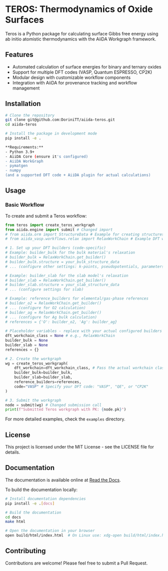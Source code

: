# TEROS: Thermodynamics of Oxide Surfaces

Teros is a Python package for calculating surface Gibbs free energy using ab initio atomistic thermodynamics with the AiiDA Workgraph framework.

## Features

- Automated calculation of surface energies for binary and ternary oxides
- Support for multiple DFT codes (VASP, Quantum ESPRESSO, CP2K)
- Modular design with customizable workflow components
- Integration with AiiDA for provenance tracking and workflow management

## Installation

```bash
# Clone the repository
git clone git@github.com:DoriniTT/aiida-teros.git
cd aiida-teros

# Install the package in development mode
pip install -e .

**Requirements:**
- Python 3.9+
- AiiDA Core (ensure it's configured)
- AiiDA WorkGraph
- pymatgen
- numpy
(and a supported DFT code + AiiDA plugin for actual calculations)
```

## Usage

### Basic Workflow

To create and submit a Teros workflow:

```python
from teros import create_teros_workgraph
from aiida.engine import submit # Changed import
# from aiida.orm import StructureData # Example for creating structures
# from aiida_vasp.workflows.relax import RelaxWorkChain # Example DFT workchain

# 1. Set up your DFT builders (code-specific)
# Example: builder_bulk for the bulk material's relaxation
# builder_bulk = RelaxWorkChain.get_builder()
# builder_bulk.structure = your_bulk_structure_data
# ... (configure other settings: k-points, pseudopotentials, parameters, etc.)

# Example: builder_slab for the slab model's relaxation
# builder_slab = RelaxWorkChain.get_builder()
# builder_slab.structure = your_slab_structure_data
# ... (configure settings for slab)

# Example: reference_builders for elemental/gas-phase references
# builder_o2 = RelaxWorkChain.get_builder() 
# ... (configure for O2 calculation)
# builder_ag = RelaxWorkChain.get_builder()
# ... (configure for Ag bulk calculation)
# references = {'O': builder_o2, 'Ag': builder_ag} 
    
# Placeholder variables - replace with your actual configured builders
dft_workchain_class = None # e.g., RelaxWorkChain
builder_bulk = None
builder_slab = None
references = {}

# 2. Create the workgraph
wg = create_teros_workgraph(
    dft_workchain=dft_workchain_class, # Pass the actual workchain class
    builder_bulk=builder_bulk,
    builder_slab=builder_slab,
    reference_builders=references,
    code="VASP" # Specify your DFT code: "VASP", "QE", or "CP2K"
)

# 3. Submit the workgraph
node = submit(wg) # Changed submission call
print(f"Submitted Teros workgraph with PK: {node.pk}")
```

For more detailed examples, check the `examples` directory.

## License

This project is licensed under the MIT License - see the LICENSE file for details.

## Documentation

The documentation is available online at [Read the Docs](https://aiida-teros.readthedocs.io/).

To build the documentation locally:

```bash
# Install documentation dependencies
pip install -e .[docs]

# Build the documentation
cd docs
make html

# Open the documentation in your browser
open build/html/index.html  # On Linux use: xdg-open build/html/index.html
```

## Contributing

Contributions are welcome! Please feel free to submit a Pull Request.
